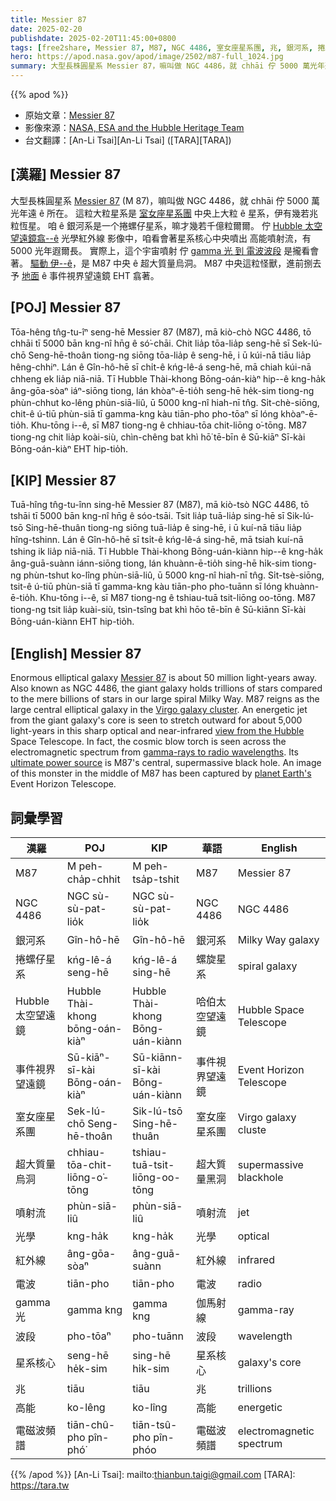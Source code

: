 ```yaml
---
title: Messier 87
date: 2025-02-20
publishdate: 2025-02-20T11:45:00+0800
tags: [free2share, Messier 87, M87, NGC 4486, 室女座星系團, 兆, 銀河系, 捲螺仔星系, Hubble 太空望遠鏡, 光學, 紅外線, gamma 光, 電波, 波段, 星系核心, 高能, 噴射流, 超大質量烏洞, 事件視界望遠鏡, EHT, 電磁波頻譜]
hero: https://apod.nasa.gov/apod/image/2502/m87-full_1024.jpg
summary: 大型長株圓星系 Messier 87，嘛叫做 NGC 4486，就 chhāi 佇 5000 萬光年遠 ê 所在。
---
```


{{% apod %}}

- 原始文章：[Messier 87](https://apod.nasa.gov/apod/ap250220.html)
- 影像來源：[NASA, ESA and the Hubble Heritage Team](https://hubblesite.org/)
- 台文翻譯：[An-Li Tsai][An-Li Tsai] ([TARA][TARA])

## [漢羅] Messier 87
大型長株圓星系 [Messier 87][Messier 87] (M 87)，嘛叫做 NGC 4486，就 chhāi 佇 5000 萬光年遠 ê 所在。
這粒大粒星系是 [室女座星系團][Virgo galaxy cluster] 中央上大粒 ê 星系，伊有幾若兆粒恆星。
咱 ê 銀河系是一个捲螺仔星系，嘛才幾若千億粒爾爾。
佇 [Hubble 太空望遠鏡翕--ê][view from the Hubble] 光學紅外線 影像中，咱看會著星系核心中央噴出 高能噴射流，有 5000 光年遐爾長。
實際上，這个宇宙噴射 佇 [gamma 光 到 電波波段][gamma-rays to radio wavelengths] 是攏看會著。
[驅動 伊--ê][ultimate power source]，是 M87 中央 ê 超大質量烏洞。
M87 中央這粒怪獸，進前捌去予 [地面][planet Earth's] ê 事件視界望遠鏡 EHT 翕著。

## [POJ] Messier 87
Tōa-hêng tn̂g-tu-îⁿ seng-hē Messier 87 (M87), mā kiò-chò NGC 4486, tō chhāi tī 5000 bān kng-nî hn̄g ê só͘-chāi.
Chit lia̍p tōa-lia̍p seng-hē sī Sek-lú-chō Seng-hē-thoân tiong-ng siōng tōa-lia̍p ê seng-hē, i ū kúi-nā tiāu lia̍p hêng-chhiⁿ.
Lán ê Gîn-hô-hē sī chi̍t-ê kńg-lê-á seng-hē, mā chiah kúi-nā chheng ek lia̍p niā-niā.
Tī Hubble Thài-khong Bōng-oán-kiàⁿ hip--ê kng-ha̍k âng-gōa-sòaⁿ iáⁿ-siōng tiong, lán khòaⁿ-ē-tio̍h seng-hē he̍k-sim tiong-ng phùn-chhut ko-lêng phùn-siā-liû, ū 5000 kng-nî hiah-nī tn̂g.
Si̍t-chè-siōng, chit-ê ú-tiū phùn-siā tī gamma-kng kàu tiān-pho pho-tōaⁿ sī lóng khòaⁿ-ē-tio̍h.
Khu-tōng i--ê, sī M87 tiong-ng ê chhiau-tōa chit-liōng o͘-tōng.
M87 tiong-ng chit lia̍p koài-siù, chìn-chêng bat khì hō͘ tē-bīn ê Sū-kiāⁿ Sī-kài Bōng-oán-kiàⁿ EHT hip-tio̍h.

## [KIP] Messier 87
Tuā-hîng tn̂g-tu-înn sing-hē Messier 87 (M87), mā kiò-tsò NGC 4486, tō tshāi tī 5000 bān kng-nî hn̄g ê sóo-tsāi.
Tsit lia̍p tuā-lia̍p sing-hē sī Sik-lú-tsō Sing-hē-thuân tiong-ng siōng tuā-lia̍p ê sing-hē, i ū kuí-nā tiāu lia̍p hîng-tshinn.
Lán ê Gîn-hô-hē sī tsi̍t-ê kńg-lê-á sing-hē, mā tsiah kuí-nā tshing ik lia̍p niā-niā.
Tī Hubble Thài-khong Bōng-uán-kiànn hip--ê kng-ha̍k âng-guā-suànn iánn-siōng tiong, lán khuànn-ē-tio̍h sing-hē hi̍k-sim tiong-ng phùn-tshut ko-lîng phùn-siā-liû, ū 5000 kng-nî hiah-nī tn̂g.
Si̍t-tsè-siōng, tsit-ê ú-tiū phùn-siā tī gamma-kng kàu tiān-pho pho-tuānn sī lóng khuànn-ē-tio̍h.
Khu-tōng i--ê, sī M87 tiong-ng ê tshiau-tuā tsit-liōng oo-tōng.
M87 tiong-ng tsit lia̍p kuài-siù, tsìn-tsîng bat khì hōo tē-bīn ê Sū-kiānn Sī-kài Bōng-uán-kiànn EHT hip-tio̍h.

## [English] Messier 87
Enormous elliptical galaxy [Messier 87][Messier 87] is about 50 million light-years away.
Also known as NGC 4486, the giant galaxy holds trillions of stars compared to the mere billions of stars in our large spiral Milky Way.
M87 reigns as the large central elliptical galaxy in the [Virgo galaxy cluster][Virgo galaxy cluster].
An energetic jet from the giant galaxy's core is seen to stretch outward for about 5,000 light-years in this sharp optical and near-infrared [view from the Hubble][view from the Hubble] Space Telescope.
In fact, the cosmic blow torch is seen across the electromagnetic spectrum from [gamma-rays to radio wavelengths][gamma-rays to radio wavelengths].
Its [ultimate power source][ultimate power source] is M87's central, supermassive black hole.
An image of this monster in the middle of M87 has been captured by [planet Earth's][planet Earth's] Event Horizon Telescope.

## 詞彙學習
|漢羅|POJ|KIP|華語|English|
|-|-|-|-|-|
| M87 | M peh-cha̍p-chhit | M peh-tsa̍p-tshit | M87 | Messier 87 |
| NGC 4486 | NGC sù-sù-pat-lio̍k | NGC sù-sù-pat-lio̍k | NGC 4486 | NGC 4486 |
| 銀河系 | Gîn-hô-hē | Gîn-hô-hē | 銀河系 | Milky Way galaxy |
| 捲螺仔星系 | kńg-lê-á seng-hē | kńg-lê-á sing-hē | 螺旋星系 | spiral galaxy |
| Hubble 太空望遠鏡 | Hubble Thài-khong bōng-oán-kiàⁿ | Hubble Thài-khong Bōng-uán-kiànn | 哈伯太空望遠鏡 | Hubble Space Telescope |
| 事件視界望遠鏡 | Sū-kiāⁿ-sī-kài Bōng-oán-kiàⁿ | Sū-kiānn-sī-kài Bōng-uán-kiànn | 事件視界望遠鏡 | Event Horizon Telescope |
| 室女座星系團 | Sek-lú-chō Seng-hē-thoân | Sik-lú-tsō Sing-hē-thuân | 室女座星系團 | Virgo galaxy cluste |
| 超大質量烏洞 | chhiau-tōa-chit-liōng-o͘-tōng | tshiau-tuā-tsit-liōng-oo-tōng | 超大質量黑洞 | supermassive blackhole |
| 噴射流 | phùn-siā-liû | phùn-siā-liû | 噴射流 | jet |
| 光學 | kng-ha̍k | kng-ha̍k | 光學 | optical |
| 紅外線 | âng-gōa-sòaⁿ | âng-guā-suànn | 紅外線 | infrared |
| 電波 | tiān-pho | tiān-pho | 電波 | radio |
| gamma 光 | gamma kng | gamma kng | 伽馬射線 | gamma-ray |
| 波段 | pho-tōaⁿ | pho-tuānn | 波段 | wavelength |
| 星系核心 | seng-hē he̍k-sim | sing-hē hi̍k-sim | 星系核心 | galaxy's core |
| 兆 | tiāu | tiāu | 兆 | trillions |
| 高能 | ko-lêng | ko-lîng | 高能 | energetic |
| 電磁波頻譜 | tiān-chû-pho pîn-phó͘ | tiān-tsû-pho pîn-phóo | 電磁波頻譜 | electromagnetic spectrum |

{{% /apod %}}
[An-Li Tsai]: mailto:thianbun.taigi@gmail.com
[TARA]: https://tara.tw

[copyright]: https://apod.nasa.gov/apod/fap/lib/about_apod.html#srapply
[License3]: https://creativecommons.org/licenses/by-nc-nd/3.0/
[License2]:https://creativecommons.org/licenses/by-nc-nd/2.0/

[Messier 87]:https://science.nasa.gov/mission/hubble/science/explore-the-night-sky/hubble-messier-catalog/messier-87/
[Virgo galaxy cluster]:https://apod.nasa.gov/apod/ap230526.html
[view from the Hubble]:https://hubblesite.org/contents/media/images/2000/20/968-Image
[gamma-rays to radio wavelengths]:https://eventhorizontelescope.org/blog/m87s-powerful-jet-unleashes-rare-gamma-ray-outburst
[ultimate power source]:https://apod.nasa.gov/apod/ap240509.html
[planet Earth's]:https://ui.adsabs.harvard.edu/abs/2019ApJ...875L...1E/abstract

